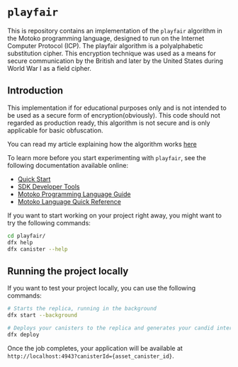 # `playfair`

This is repository contains an implementation of the `playfair` algorithm in the Motoko programming language, designed to run on the Internet Computer Protocol (ICP). The playfair algorithm is a polyalphabetic substitution cipher. This encryption technique was used as a means for secure communication by the British and later by the United States during World War I as a field cipher.

## Introduction

This implementation if for educational purposes only and is not intended to be used as a secure form of encryption(obviously). This code should not regarded as production ready, this algorithm is not secure and is only applicable for basic obfuscation.

You can read my article explaining how the algorithm works [here](https://medium.com/@demaligregg123/recreating-a-world-war-i-cryptographic-algorithm-in-motoko-ef545e97560d)

To learn more before you start experimenting with `playfair`, see the following documentation available online:

- [Quick Start](https://internetcomputer.org/docs/current/developer-docs/setup/deploy-locally)
- [SDK Developer Tools](https://internetcomputer.org/docs/current/developer-docs/setup/install)
- [Motoko Programming Language Guide](https://internetcomputer.org/docs/current/motoko/main/motoko)
- [Motoko Language Quick Reference](https://internetcomputer.org/docs/current/motoko/main/language-manual)

If you want to start working on your project right away, you might want to try the following commands:

```bash
cd playfair/
dfx help
dfx canister --help
```

## Running the project locally

If you want to test your project locally, you can use the following commands:

```bash
# Starts the replica, running in the background
dfx start --background

# Deploys your canisters to the replica and generates your candid interface
dfx deploy
```

Once the job completes, your application will be available at `http://localhost:4943?canisterId={asset_canister_id}`.
